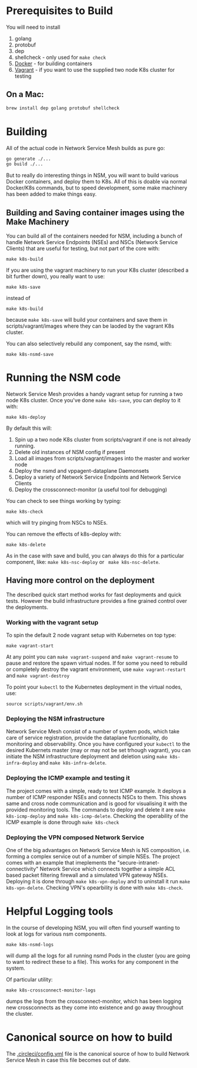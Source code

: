 # Prerequisites to Build
You will need to install

1. golang
2. protobuf
3. dep
4. shellcheck - only used for ```make check```
5. [Docker](https://docs.docker.com/install/) - for building containers
6. [Vagrant](https://www.vagrantup.com/docs/installation/) - if you want to use the supplied two node K8s cluster for testing


## On a Mac:

```bash
brew install dep golang protobuf shellcheck
```

# Building

All of the actual code in Network Service Mesh builds as pure go:

```bash
go generate ./...
go build ./...
```

But to really do interesting things in NSM, you will want to build various Docker containers, and deploy them to K8s.
All of this is doable via normal Docker/K8s commands, but to speed development, some make machinery has been added to make things easy.

## Building and Saving container images using the Make Machinery
You can build all of the containers needed for NSM, including a bunch of handle Network Service Endpoints (NSEs) and NSCs (Network Service Clients) that are useful for testing, but not part of the core with:

```
make k8s-build
```

If you are using the vagrant machinery to run your K8s cluster (described a bit further down), you really want to use:

```
make k8s-save
```

instead of 

```
make k8s-build
```

because ```make k8s-save``` will build your containers and save them in scripts/vagrant/images where they can be laoded by the vagrant K8s cluster.

You can also selectively rebuild any component, say the nsmd, with:

```
make k8s-nsmd-save
```

# Running the NSM code

Network Service Mesh provides a handy vagrant setup for running a two node K8s cluster.  Once you've done ```make k8s-save```, you can deploy to it with:

```
make k8s-deploy
```

By default this will:
1. Spin up a two node K8s cluster from scripts/vagrant if one is not already running.
2. Delete old instances of NSM config if present
3. Load all images from scripts/vagrant/images into the master and worker node
2. Deploy the nsmd and vppagent-dataplane Daemonsets
3. Deploy a variety of Network Service Endpoints and Network Service Clients
4. Deploy the crossconnect-monitor (a useful tool for debugging)

You can check to see things working by typing:

```
make k8s-check
```

which will try pinging from NSCs to NSEs.

You can remove the effects of k8s-deploy with:

```
make k8s-delete
```

As in the case with save and build, you can always do this for a particular component, like:
```make k8s-nsc-deploy``` or ``` make k8s-nsc-delete```. 

## Having more control on the deployment

The described quick start method works for fast deployments and quick tests. However the build infrastructure provides a fine grained control over the deployments.

### Working with the vagrant setup

To spin the default 2 node vagrant setup with Kubernetes on top type:
```
make vagrant-start
```
At any point you can ```make vagrant-suspend``` and ```make vagrant-resume``` to pause and restore the spawn virtual nodes. If for some you need to rebuild or completely destroy the vagrant environment, use ```make vagrant-restart``` and ```make vagrant-destroy```

To point your ```kubectl``` to the Kubernetes deployment in the virtual nodes, use:
```
source scripts/vagrant/env.sh
```

### Deploying the NSM infrastructure

Network Service Mesh consist of a number of system pods, which take care of service registration, provide the dataplane fucntionality, do monitoring and observability. Once you have configured your ```kubectl``` to the desired Kubernets master (may or may not be set trhough vagrant), you can initiate the NSM infrastructure deployment and deletion using ```make k8s-infra-deploy``` and ```make k8s-infra-delete```.

### Deploying the ICMP example and testing it

The project comes with a simple, ready to test ICMP example. It deploys a number of ICMP responder NSEs and connects NSCs to them. This shows same and cross node communication and is good for visualising it with the provided monitoring tools.
The commands to deploy and delete it are ```make k8s-icmp-deploy``` and ```make k8s-icmp-delete```. Checking the operability of the ICMP example is done through ```make k8s-check```

### Deploying the VPN composed Network Service

One of the big advantages on Network Service Mesh is NS composition, i.e. forming a complex service out of a number of simple NSEs. The project comes with an example that imeplements the "secure-intranet-connectivity" Network Service which connects together a simple ACL based packet filtering firewall and a simulated VPN gateway NSEs. Deploying it is done through ```make k8s-vpn-deploy``` and to uninstall it run ```make k8s-vpn-delete```. Checking VPN's opearbility is done with ```make k8s-check```.


# Helpful Logging tools

In the course of developing NSM, you will often find yourself wanting to look at logs for various nsm components.

```
make k8s-nsmd-logs
```

will dump all the logs for all running nsmd Pods in the cluster (you are going to want to redirect these to a file).
This works for any component in the system.

Of particular utility:

```
make k8s-crossconnect-monitor-logs
```

dumps the logs from the crossconnect-monitor, which has been logging new crossconnects as they come into existence and go away throughout
the cluster.

# Canonical source on how to build

The [.circleci/config.yml](https://github.com/ligato/networkservicemesh/blob/master/.circleci/config.yml) file is the canonical source of how to build Network Service Mesh in case this file becomes out of date.